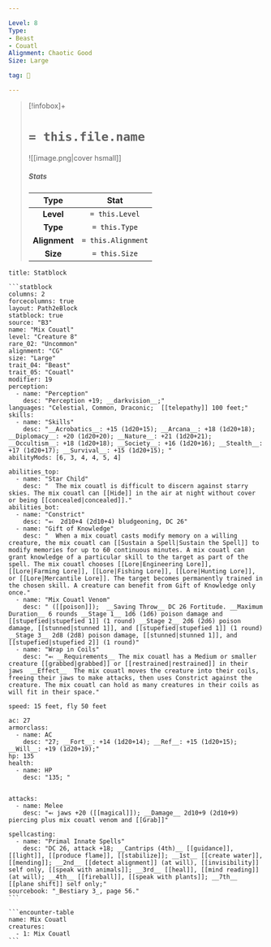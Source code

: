 ```yaml
---

Level: 8
Type:
- Beast
- Couatl
Alignment: Chaotic Good
Size: Large

tag: 👹

---
```


> [!infobox]+
> #  `= this.file.name`
> ![[image.png|cover hsmall]]
> ##### Stats
> Type | Stat |
> :---:|:---:|
> **Level** | `= this.Level` |
> **Type** | `= this.Type` |
> **Alignment** | `= this.Alignment` |
> **Size** | `= this.Size` |



````ad-info
title: Statblock

```statblock
columns: 2
forcecolumns: true
layout: Path2eBlock
statblock: true
source: "B3"
name: "Mix Couatl"
level: "Creature 8"
rare_02: "Uncommon"
alignment: "CG"
size: "Large"
trait_04: "Beast"
trait_05: "Couatl"
modifier: 19
perception:
  - name: "Perception"
    desc: "Perception +19; __darkvision__;"
languages: "Celestial, Common, Draconic;  [[telepathy]] 100 feet;"
skills:
  - name: "Skills"
    desc: "__Acrobatics__: +15 (1d20+15); __Arcana__: +18 (1d20+18); __Diplomacy__: +20 (1d20+20); __Nature__: +21 (1d20+21); __Occultism__: +18 (1d20+18); __Society__: +16 (1d20+16); __Stealth__: +17 (1d20+17); __Survival__: +15 (1d20+15); "
abilityMods: [6, 3, 4, 4, 5, 4]

abilities_top:
  - name: "Star Child"
    desc: "  The mix couatl is difficult to discern against starry skies. The mix couatl can [[Hide]] in the air at night without cover or being [[concealed|concealed]]."
abilities_bot:
  - name: "Constrict"
    desc: "⬻  2d10+4 (2d10+4) bludgeoning, DC 26"
  - name: "Gift of Knowledge"
    desc: "  When a mix couatl casts modify memory on a willing creature, the mix couatl can [[Sustain a Spell|Sustain the Spell]] to modify memories for up to 60 continuous minutes. A mix couatl can grant knowledge of a particular skill to the target as part of the spell. The mix couatl chooses [[Lore|Engineering Lore]], [[Lore|Farming Lore]], [[Lore|Fishing Lore]], [[Lore|Hunting Lore]], or [[Lore|Mercantile Lore]]. The target becomes permanently trained in the chosen skill. A creature can benefit from Gift of Knowledge only once."
  - name: "Mix Couatl Venom"
    desc: " ([[poison]]);  __Saving Throw__ DC 26 Fortitude. __Maximum Duration__ 6 rounds __Stage 1__ 1d6 (1d6) poison damage and [[stupefied|stupefied 1]] (1 round) __Stage 2__ 2d6 (2d6) poison damage, [[stunned|stunned 1]], and [[stupefied|stupefied 1]] (1 round) __Stage 3__ 2d8 (2d8) poison damage, [[stunned|stunned 1]], and [[stupefied|stupefied 2]] (1 round)"
  - name: "Wrap in Coils"
    desc: "⬻ __Requirements__ The mix couatl has a Medium or smaller creature [[grabbed|grabbed]] or [[restrained|restrained]] in their jaws  __Effect__  The mix couatl moves the creature into their coils, freeing their jaws to make attacks, then uses Constrict against the creature. The mix couatl can hold as many creatures in their coils as will fit in their space."

speed: 15 feet, fly 50 feet

ac: 27
armorclass:
  - name: AC
    desc: "27; __Fort__: +14 (1d20+14); __Ref__: +15 (1d20+15); __Will__: +19 (1d20+19);"
hp: 135
health:
  - name: HP
    desc: "135; "


attacks:
  - name: Melee
    desc: "⬻ jaws +20 ([[magical]]); __Damage__ 2d10+9 (2d10+9) piercing plus mix couatl venom and [[Grab]]"

spellcasting:
  - name: "Primal Innate Spells"
    desc: "DC 26, attack +18; __Cantrips (4th)__ [[guidance]], [[light]], [[produce flame]], [[stabilize]]; __1st__ [[create water]], [[mending]]; __2nd__ [[detect alignment]] (at will), [[invisibility]] self only, [[speak with animals]]; __3rd__ [[heal]], [[mind reading]] (at will); __4th__ [[fireball]], [[speak with plants]]; __7th__ [[plane shift]] self only;"
sourcebook: "_Bestiary 3_, page 56."
```

```encounter-table
name: Mix Couatl
creatures:
  - 1: Mix Couatl
```

````


